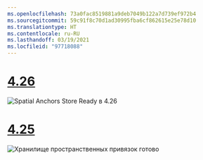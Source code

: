 ```yaml
---
ms.openlocfilehash: 73a0fac8519881a9deb7049b122a7d739ef972b4
ms.sourcegitcommit: 59c91f8c70d1ad30995fba6cf862615e25e78d10
ms.translationtype: HT
ms.contentlocale: ru-RU
ms.lasthandoff: 03/19/2021
ms.locfileid: "97718088"
---
```

# <a name="426"></a>[4.26](#tab/426)

![Spatial Anchors Store Ready в 4.26](../images/local-spatial-anchors-img-01.png)

# <a name="425"></a>[4.25](#tab/425)

![Хранилище пространственных привязок готово](../images/unreal-spatialanchors-store-ready.PNG)
